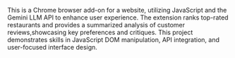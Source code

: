 This is a Chrome browser add-on for a website, utilizing JavaScript and the Gemini LLM API to enhance user experience. 
The extension ranks top-rated restaurants and provides a summarized analysis of customer reviews,showcasing key preferences and critiques. 
This project demonstrates skills in JavaScript DOM manipulation, API integration, and user-focused interface design.
